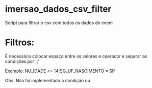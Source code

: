 # imersao_dados_csv_filter
Script para filtrar o csv com todos os dados do enem

# Filtros:

 É necessário colocar espaço entre os valores e operador e separar as condições por ';'
  
  Exemplo: NU_IDADE <= 14;SG_UF_NASCIMENTO = SP
  
Obs: Não foi implementado a condição ou
